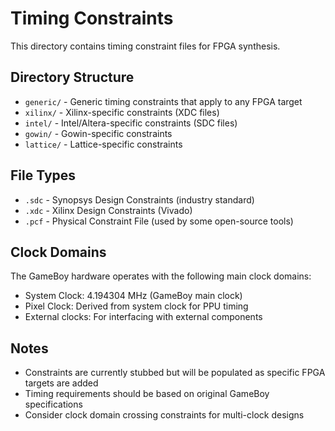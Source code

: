 # Timing Constraints

This directory contains timing constraint files for FPGA synthesis.

## Directory Structure

- `generic/` - Generic timing constraints that apply to any FPGA target
- `xilinx/` - Xilinx-specific constraints (XDC files)
- `intel/` - Intel/Altera-specific constraints (SDC files)  
- `gowin/` - Gowin-specific constraints
- `lattice/` - Lattice-specific constraints

## File Types

- `.sdc` - Synopsys Design Constraints (industry standard)
- `.xdc` - Xilinx Design Constraints (Vivado)
- `.pcf` - Physical Constraint File (used by some open-source tools)

## Clock Domains

The GameBoy hardware operates with the following main clock domains:

- System Clock: 4.194304 MHz (GameBoy main clock)
- Pixel Clock: Derived from system clock for PPU timing
- External clocks: For interfacing with external components

## Notes

- Constraints are currently stubbed but will be populated as specific FPGA targets are added
- Timing requirements should be based on original GameBoy specifications
- Consider clock domain crossing constraints for multi-clock designs
